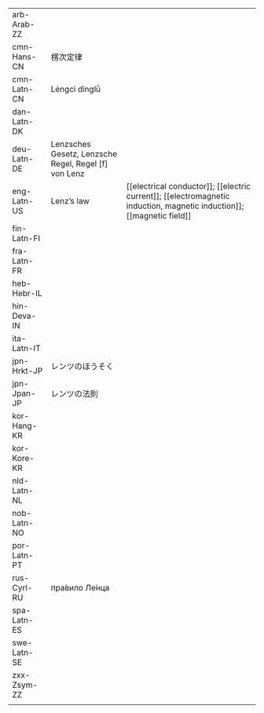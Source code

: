 | | | |
|-|-|-|
| arb-Arab-ZZ |  |  |
| cmn-Hans-CN | 楞次定律 |  |
| cmn-Latn-CN | Léngcì dìnglǜ |  |
| dan-Latn-DK |  |  |
| deu-Latn-DE | Lenzsches Gesetz, Lenzsche Regel, Regel [f] von Lenz |  |
| eng-Latn-US | Lenz’s law | [[electrical conductor]]; [[electric current]]; [[electromagnetic induction, magnetic induction]]; [[magnetic field]] |
| fin-Latn-FI |  |  |
| fra-Latn-FR |  |  |
| heb-Hebr-IL |  |  |
| hin-Deva-IN |  |  |
| ita-Latn-IT |  |  |
| jpn-Hrkt-JP | レンツのほうそく |  |
| jpn-Jpan-JP | レンツの法則 |  |
| kor-Hang-KR |  |  |
| kor-Kore-KR |  |  |
| nld-Latn-NL |  |  |
| nob-Latn-NO |  |  |
| por-Latn-PT |  |  |
| rus-Cyrl-RU | пра́вило Ле́нца |  |
| spa-Latn-ES |  |  |
| swe-Latn-SE |  |  |
| zxx-Zsym-ZZ |  |  |
|  |  |  |
